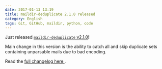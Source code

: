 ```yaml
---
date: 2017-01-13 13:19
title: maildir-deduplicate 2.1.0 released
category: English
tags: Git, GitHub, maildir, python, code
---
```


Just released [`maildir-deduplicate`
v2.1.0](https://pypi.python.org/pypi/maildir-deduplicate/2.1.0)!

Main change in this version is the ability to catch all and skip duplicate sets
containing unparsable mails due to bad encoding.

Read the [full changelog here
](https://maildir-deduplicate.readthedocs.io/en/develop/changelog.html).
